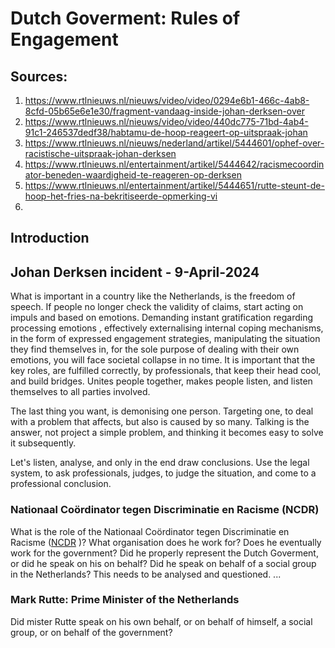 # Dutch Goverment: Rules of Engagement

## Sources:

1. https://www.rtlnieuws.nl/nieuws/video/video/0294e6b1-466c-4ab8-8cfd-05b65e6e1e30/fragment-vandaag-inside-johan-derksen-over
2. https://www.rtlnieuws.nl/nieuws/video/video/440dc775-71bd-4ab4-91c1-246537dedf38/habtamu-de-hoop-reageert-op-uitspraak-johan
3. https://www.rtlnieuws.nl/nieuws/nederland/artikel/5444601/ophef-over-racistische-uitspraak-johan-derksen
4. https://www.rtlnieuws.nl/entertainment/artikel/5444642/racismecoordinator-beneden-waardigheid-te-reageren-op-derksen
5. https://www.rtlnieuws.nl/entertainment/artikel/5444651/rutte-steunt-de-hoop-het-fries-na-bekritiseerde-opmerking-vi
6. 

## Introduction

## Johan Derksen incident - 9-April-2024

What is important in a country like the Netherlands, is the freedom of speech.
If people no longer check the validity of claims, start acting on impuls and
based on emotions. Demanding instant gratification regarding processing emotions
, effectively externalising internal coping mechanisms, in the form of
expressed engagement strategies, manipulating the situation they find themselves
in, for the sole purpose of dealing with their own emotions, you will face
societal collapse in no time. It is important that the key roles, are fulfilled
correctly, by professionals, that keep their head cool, and build bridges.
Unites people together, makes people listen, and listen themselves to all
parties involved.

The last thing you want, is demonising one person. Targeting one, to deal with
a problem that affects, but also is caused by so many. Talking is the answer,
not project a simple problem, and thinking it becomes easy to solve it
subsequently.

Let's listen, analyse, and only in the end draw conclusions. Use the legal
system, to ask professionals, judges, to judge the situation, and come to a
professional conclusion.

### Nationaal Coördinator tegen Discriminatie en Racisme (NCDR)

What is the role of the Nationaal Coördinator tegen Discriminatie en Racisme
([NCDR](https://www.rtlnieuws.nl/entertainment/artikel/5444642/racismecoordinator-beneden-waardigheid-te-reageren-op-derksen)
)? What organisation does he work for? Does he eventually work for the
government? Did he properly represent the Dutch Goverment, or did he speak on
his on behalf? Did he speak on behalf of a social group in the Netherlands?
This needs to be analysed and questioned.
...

### Mark Rutte: Prime Minister of the Netherlands

Did mister Rutte speak on his own behalf, or on behalf of himself, a social
group, or on behalf of the government?